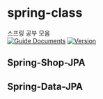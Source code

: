# spring-class
스프링 공부 모음  
[![Guide Documents](https://img.shields.io/badge/wiki-documentation-forestgreen)](https://github.com/jihwooon/core-java/wiki)
[![Version](https://img.shields.io/badge/version-2023.01.27-red.svg)](./CHANGELOG)  


## Spring-Shop-JPA

## Spring-Data-JPA
